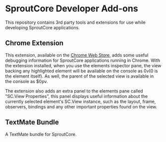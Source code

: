 # SproutCore Developer Add-ons

This repository contains 3rd party tools and extensions for use while developing SproutCore applications.

## Chrome Extension

This extension, available on the [Chrome Web Store](https://chrome.google.com/webstore/detail/sproutcore-debug/kdjpmpfkllnnjndcfoefebpajggihpni), adds some useful debugging information for SproutCore applications running in Chrome.  With the extension installed, when you use the elements inspector pane, the view backing any highlighted element will be available on the console as $0v ($0 is the element itself).  As well, the parent of the selected view is available in the console as $0pv.

The extension also adds an extra panel to the elements pane called "SC.View Properties", this panel displays useful information about the currently selected element's SC.View instance, such as the layout, frame, observers, bindings and any other important properties found on the view.

## TextMate Bundle

A TextMate bundle for SproutCore.
